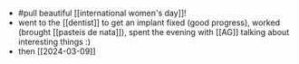 - #pull beautiful [[international women's day]]!
- went to the [[dentist]] to get an implant fixed (good progress), worked (brought [[pasteis de nata]]), spent the evening with [[AG]] talking about interesting things :)
- then [[2024-03-09]]